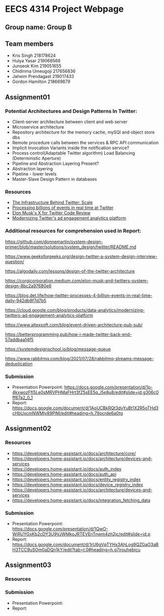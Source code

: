 # EECS 4314 Project Webpage

## Group name: Group B

## Team members
- Kris Singh 218178624
- Hulya Yasar 219068568
- Junseok Kim 219051655
- Chidinma Umeugoji 217656836
- Jaheim Prendagast 219017433
- Gordon Hamilton 218669879

## Assignment01    
### Potential Architectures and Design Patterns In Twitter:
- Client-server architecture between client and web server
- Microservice architecture
- Repository architecture for the memory cache, mySQl and object store dbs
- Remote procedure calls between the services & RPC API communication 
- Implicit Invocation Variants inside the notification service?
- Process control(Adaptable Twitter algorithm) Load Balancing (Deterministic Aperture) 
- Pipeline and Abstraction Layering Present?
- Abstraction layering  
- Pipeline - lower levels 
- Master-Slave Design Pattern in databases

### Resources
- [The Infrastructure Behind Twitter: Scale](https://blog.x.com/engineering/en_us/topics/infrastructure/2017/the-infrastructure-behind-twitter-scale)
- [Processing billions of events in real time at Twitter](https://blog.x.com/engineering/en_us/topics/infrastructure/2021/processing-billions-of-events-in-real-time-at-twitter-)
- [Elon Musk's X for Twitter Code Review](https://x.com/elonmusk/status/1593899029531803649) 
- [Modernizing Twitter's ad engagement analytics platform](https://cloud.google.com/blog/products/data-analytics/modernizing-twitters-ad-engagement-analytics-platform)

### Additional resources for comprehension used in Report: 
https://github.com/donnemartin/system-design-primer/blob/master/solutions/system_design/twitter/README.md

https://www.geeksforgeeks.org/design-twitter-a-system-design-interview-question/

https://algodaily.com/lessons/design-of-the-twitter-architecture

https://corgicorporation.medium.com/elon-musk-and-twitters-system-design-8bc2a97680e6

https://blog.det.life/how-twitter-processes-4-billion-events-in-real-time-daily-942db8f7d7b5

https://cloud.google.com/blog/products/data-analytics/modernizing-twitters-ad-engagement-analytics-platform

https://www.altexsoft.com/blog/event-driven-architecture-pub-sub/

https://betterprogramming.pub/how-i-made-twitter-back-end-57addbaa14f5 

https://systemdesignschool.io/blog/message-queue

https://www.rabbitmq.com/blog/2021/07/28/rabbitmq-streams-message-deduplication

### Submission
- Presentation Powerpoint: https://docs.google.com/presentation/d/1p-4kxwozFfl5Le0sMRVPHMaFHrt3fZ5sEE5q_i5e8u8/edit#slide=id.g306c0ff67a2_0_1
- Report: https://docs.google.com/document/d/1AoUCBkRQt3dyYuBt1X2R5oTHd3cHbUxcmNWMly89PlM/edit#heading=h.79ocrde6a0tg

## Assignment02
### Resources
- https://developers.home-assistant.io/docs/architecture/core/
- https://developers.home-assistant.io/docs/architecture/devices-and-services
- https://developers.home-assistant.io/docs/auth_index
- https://developers.home-assistant.io/docs/auth_api
- https://developers.home-assistant.io/docs/entity_registry_index
- https://developers.home-assistant.io/docs/device_registry_index
- https://developers.home-assistant.io/docs/architecture/devices-and-services
- https://developers.home-assistant.io/docs/integration_fetching_data

### Submission
- Presentation Powerpoint: https://docs.google.com/presentation/d/1QwO-WjRUYGxKb2cDY3U9VJWMkoJRTEVEnTnwm4zh2jc/edit#slide=id.p
- Report: https://docs.google.com/document/d/1rU6gVpTYHx3AhLog9QZGaO3aBH3TCC9uSOm0aDQn1kY/edit?tab=t.0#heading=h.g7irouhebjcu

## Assignment03
### Resources

### Submission
- Presentation Powerpoint: 
- Report: 

